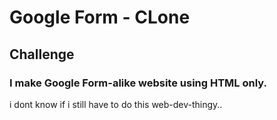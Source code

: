 # Google Form - CLone
## Challenge
### I make Google Form-alike website using HTML only.
i dont know if i still have to do this web-dev-thingy..
